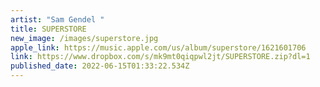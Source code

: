 ```yaml
---
artist: "Sam Gendel "
title: SUPERSTORE
new_image: /images/superstore.jpg
apple_link: https://music.apple.com/us/album/superstore/1621601706
link: https://www.dropbox.com/s/mk9mt0qiqpwl2jt/SUPERSTORE.zip?dl=1
published_date: 2022-06-15T01:33:22.534Z
---
```

